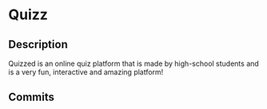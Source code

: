 # Quizz
## Description
Quizzed is an online quiz platform that is made by high-school students and is a very fun, interactive and amazing platform!

## Commits
